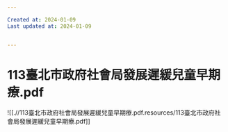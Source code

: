```yaml
---

Created at: 2024-01-09
Last updated at: 2024-01-09


---
```


# 113臺北市政府社會局發展遲緩兒童早期療.pdf


![[.//113臺北市政府社會局發展遲緩兒童早期療.pdf.resources/113臺北市政府社會局發展遲緩兒童早期療.pdf]]

